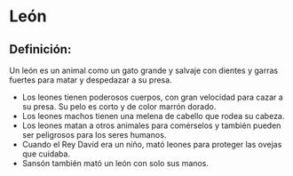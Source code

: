# León

## Definición: 

Un león es un animal como un gato grande y salvaje con dientes y garras fuertes para matar y despedazar a su presa.

* Los leones tienen poderosos cuerpos, con gran velocidad para cazar a su presa.  Su pelo es corto y de color marrón dorado.
* Los leones machos tienen una melena de cabello  que rodea su cabeza.
* Los leones matan a otros animales para comérselos y también pueden ser peligrosos para los seres humanos.
* Cuando el Rey David era un niño, mató leones para proteger las ovejas que cuidaba.
* Sansón también mató un león con solo sus manos.

